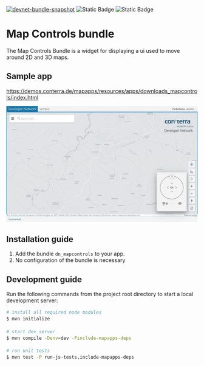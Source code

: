 [![devnet-bundle-snapshot](https://github.com/conterra/mapapps-map-controls/actions/workflows/devnet-bundle-snapshot.yml/badge.svg)](https://github.com/conterra/mapapps-map-controls/actions/workflows/devnet-bundle-snapshot.yml)
![Static Badge](https://img.shields.io/badge/requires_map.apps-4.18.0-e5e5e5?labelColor=%233E464F&logoColor=%23e5e5e5)
![Static Badge](https://img.shields.io/badge/tested_for_map.apps-4.18.0-%20?labelColor=%233E464F&color=%232FC050)
# Map Controls bundle
The Map Controls Bundle is a widget for displaying a ui used to move around 2D and 3D maps.

## Sample app
https://demos.conterra.de/mapapps/resources/apps/downloads_mapcontrols/index.html

![Screenshot App](https://github.com/conterra/mapapps-map-controls/blob/master/screenshot.JPG)

## Installation guide
1. Add the bundle `dn_mapcontrols` to your app.
2. No configuration of the bundle is necessary

## Development guide
Run the following commands from the project root directory to start a local development server:

```bash
# install all required node modules
$ mvn initialize

# start dev server
$ mvn compile -Denv=dev -Pinclude-mapapps-deps

# run unit tests
$ mvn test -P run-js-tests,include-mapapps-deps
```
